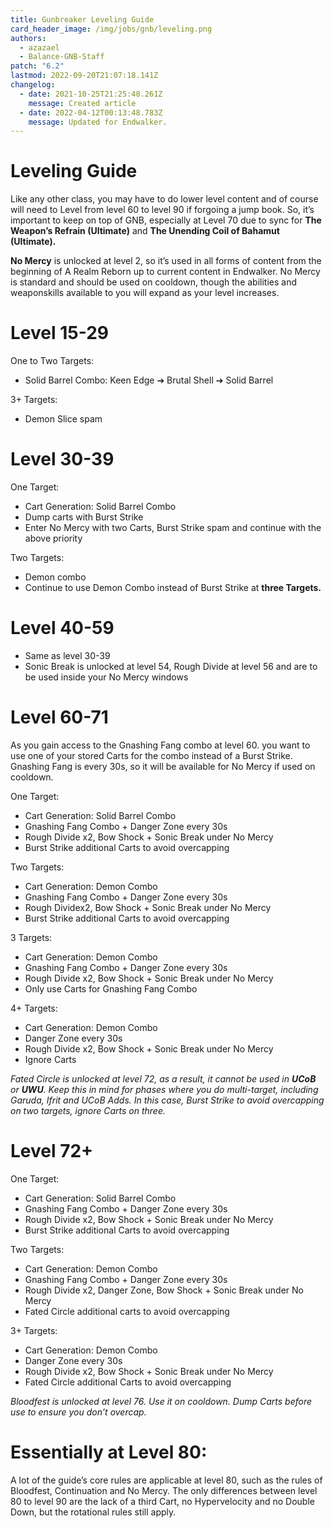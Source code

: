 ```yaml
---
title: Gunbreaker Leveling Guide
card_header_image: /img/jobs/gnb/leveling.png
authors:
  - azazael
  - Balance-GNB-Staff
patch: "6.2"
lastmod: 2022-09-20T21:07:18.141Z
changelog:
  - date: 2021-10-25T21:25:48.261Z
    message: Created article
  - date: 2022-04-12T00:13:48.783Z
    message: Updated for Endwalker.
---
```


# Leveling Guide

Like any other class, you may have to do lower level content and of course will need to Level from level 60 to level 90 if forgoing a jump book. So, it’s important to keep on top of GNB, especially at Level 70 due to sync for **The Weapon’s Refrain (Ultimate)** and **The Unending Coil of Bahamut (Ultimate).**

**No Mercy** is unlocked at level 2, so it’s used in all forms of content from the beginning of A Realm Reborn up to current content in Endwalker. No Mercy is standard and should be used on cooldown, though the abilities and weaponskills available to you will expand as your level increases.

# Level 15-29

One to Two Targets:

- Solid Barrel Combo: Keen Edge ➔ Brutal Shell ➔ Solid Barrel

3+ Targets:

- Demon Slice spam

# Level 30-39

One Target:

- Cart Generation: Solid Barrel Combo
- Dump carts with Burst Strike
- Enter No Mercy with two Carts, Burst Strike spam and continue with the above priority

Two Targets:

- Demon combo
- Continue to use Demon Combo instead of Burst Strike at **three Targets.**

# Level 40-59

- Same as level 30-39
- Sonic Break is unlocked at level 54, Rough Divide at level 56 and are to be used inside your No Mercy windows

# Level 60-71

As you gain access to the Gnashing Fang combo at level 60. you want to use one of your stored Carts for the combo instead of a Burst Strike. Gnashing Fang is every 30s, so it will be available for No Mercy if used on cooldown.

One Target:

- Cart Generation: Solid Barrel Combo
- Gnashing Fang Combo + Danger Zone every 30s
- Rough Divide x2, Bow Shock + Sonic Break under No Mercy
- Burst Strike additional Carts to avoid overcapping

Two Targets:

- Cart Generation: Demon Combo
- Gnashing Fang Combo + Danger Zone every 30s
- Rough Dividex2, Bow Shock + Sonic Break under No Mercy
- Burst Strike additional Carts to avoid overcapping

3 Targets:

- Cart Generation: Demon Combo
- Gnashing Fang Combo + Danger Zone every 30s
- Rough Divide x2, Bow Shock + Sonic Break under No Mercy
- Only use Carts for Gnashing Fang Combo

4+ Targets:

- Cart Generation: Demon Combo
- Danger Zone every 30s
- Rough Divide x2, Bow Shock + Sonic Break under No Mercy
- Ignore Carts

_Fated Circle is unlocked at level 72, as a result, it cannot be used in **UCoB** or **UWU**. Keep this in mind for phases where you do multi-target, including Garuda, Ifrit and UCoB Adds. In this case, Burst Strike to avoid overcapping on two targets, ignore Carts on three._

# Level 72+

One Target:

- Cart Generation: Solid Barrel Combo
- Gnashing Fang Combo + Danger Zone every 30s
- Rough Divide x2, Bow Shock + Sonic Break under No Mercy
- Burst Strike additional Carts to avoid overcapping

Two Targets:

- Cart Generation: Demon Combo
- Gnashing Fang Combo + Danger Zone every 30s
- Rough Divide x2, Danger Zone, Bow Shock + Sonic Break under No Mercy
- Fated Circle additional carts to avoid overcapping

3+ Targets:

- Cart Generation: Demon Combo
- Danger Zone every 30s
- Rough Divide x2, Bow Shock + Sonic Break under No Mercy
- Fated Circle additional Carts to avoid overcapping

_Bloodfest is unlocked at level 76. Use it on cooldown. Dump Carts before use to ensure you don’t overcap._

# Essentially at Level 80:

A lot of the guide’s core rules are applicable at level 80, such as the rules of Bloodfest, Continuation and No Mercy. The only differences between level 80 to level 90 are the lack of a third Cart, no Hypervelocity and no Double Down, but the rotational rules still apply.
